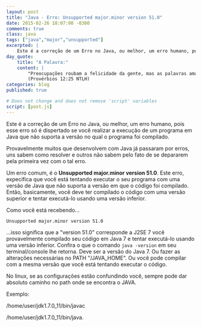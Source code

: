 ```yaml
---
layout: post
title: "Java - Erro: Unsupported major.minor version 51.0"
date: 2015-02-26 18:07:00 -0300
comments: true
class: java
tags: ["java","major","unsupported"]
excerpted: |
    Este é a correção de um Erro no Java, ou melhor, um erro humano, pois esse erro só é dispertado se você realizar a execução de um programa em Java que não suporta a versão no qual o programa foi compilado.
day_quote:
    title: "A Palavra:"
    content: |
        "Preocupações roubam a felicidade da gente, mas as palavras amáveis nos alegram." <br>
        (Provérbios 12:25 NTLH)
categories: blog
published: true

# Does not change and does not remove 'script' variables
script: [post.js]
---
```


Este é a correção de um Erro no Java, ou melhor, um erro humano, pois esse erro só é dispertado se você realizar a execução de um programa em Java que não suporta a versão no qual o programa foi compilado.

Provavelmente muitos que desenvolvem com Java já passaram por erros, uns sabem como resolver e outros não sabem pelo fato de se depararem pela primeira vez com o tal erro.

Um erro comum, é o **Unsupported major.minor version 51.0**. Este erro, expecifica que você está tentando executar o seu programa com uma versão de Java que não suporta a versão em que o código foi compilado. Então, basicamente, você deve ter compilado o
código com uma versão superior e tentar executá-lo usando uma versão inferior.

Como você está recebendo...

`Unsupported major.minor version 51.0`

...isso significa que a "version 51.0" corresponde a J2SE 7 você provavelmente compilado seu código em Java 7 e tentar executá-lo usando uma versão inferior. Confira o que o comando `java -version` em seu terminal/console lhe retorna.
Deve ser a versão do Java 7. Ou fazer as alterações necessárias no PATH "/JAVA_HOME".
Ou você pode compilar com a mesma versão que você está tentando executar o código.

No linux, se as configurações estão confundindo você, sempre pode dar absoluto caminho no path onde se encontra o JAVA.

Exemplo:

/home/user/jdk1.7.0_11/bin/javac

/home/user/jdk1.7.0_11/bin/java.